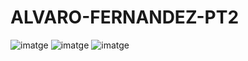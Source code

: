 # ALVARO-FERNANDEZ-PT2

![imatge](https://github.com/user-attachments/assets/c722cb22-5ab8-44a0-9c15-5d3ee549be46)
![imatge](https://github.com/user-attachments/assets/63b6b725-148a-42e6-9be4-54bc7a8ce448)
![imatge](https://github.com/user-attachments/assets/2e5a612a-8b62-4f39-b8c1-5b1c6d0ea765)


